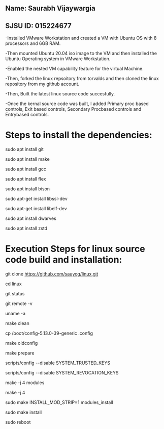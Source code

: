 ## Name: Saurabh Vijaywargia

## SJSU ID: 015224677

-Installed VMware Workstation and created a VM with Ubuntu OS with 8 processors and 6GB RAM.

-Then mounted Ubuntu 20.04 iso image to the VM and then installed the Ubuntu Operating system in VMware Workstation.

-Enabled  the nested VM capability feature for the virtual Machine.

-Then, forked the linux repsoitory from torvalds and then cloned the linux repository from my github account.

-Then, Built the latest linux source code succesfully. 

-Once the kernal source code was built, I added Primary proc based controls, Exit based controls, Secondary Procbased controls and Entrybased controls.   

# Steps to install the dependencies:

sudo apt install git

sudo apt install make

sudo apt install gcc

sudo apt install flex

sudo apt install bison

sudo apt-get install libssl-dev

sudo apt-get install libelf-dev

sudo apt install dwarves

sudo apt install zstd


# Execution Steps for linux source code build and installation:

git clone https://github.com/sauyog/linux.git 

cd linux

git status

git remote -v

uname -a

make clean

cp /boot/config-5.13.0-39-generic .config

make oldconfig

make prepare

scripts/config --disable SYSTEM_TRUSTED_KEYS

scripts/config --disable SYSTEM_REVOCATION_KEYS

make -j 4 modules

make -j 4

sudo make INSTALL_MOD_STRIP=1 modules_install

sudo make install

sudo reboot
